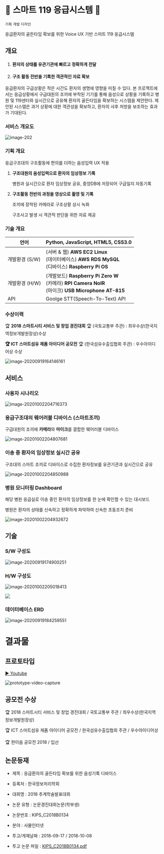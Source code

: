 

# 🚨 스마트 119 응급시스템 🚨

`기획` `개발` `디자인` 

응급환자의 골든타임 확보를 위한 Voice UX 기반 스마트 119 응급시스템 

## 개요 

1. #### 환자의 상태를 유관기관에 빠르고 정확하게 전달

2. #### 구조 활동 전반을 기록한 객관적인 자료 확보

응급환자의 구급상황은 작은 시간도 환자의 생명에 영향을 미칠 수 있다. 본 프로젝트에서는 응급상황에서 구급대원의 조끼에 부착된 기기를 통해 음성으로 상황을 기록하고 병원 및 119센터와 실시간으로 공유해 환자의 골든타임을 확보하는 시스템을 제안한다. 제안된 시스템은 과거 상황에 대한 객관성을 확보하고, 환자의 사후 처방을 보조하는 효과가 기대된다.

### 서비스 개요도

![image-202](md-images/image-202.png)

### 기획 개요

응급구조대의 구조활동에 편의를 더하는 음성입력 UX 적용

1. **구조대원의 음성입력으로 환자의 임상정보 기록**

   병원과 실시간으로 환자 임상정보 공유, 중앙DB에 저장되어 구급일지 자동기록

2. **구조활동 전반의 과정을 영상으로 촬영 및 기록**

   조끼에 장착된 카메라로 구조상황 상시 녹화

   구조사고 발생 시 객관적 판단을 위한 자료 제공

### 기술 개요

| 언어           | Python, JavaScript, HTML5, CSS3.0                            |
| -------------- | ------------------------------------------------------------ |
| 개발환경 (S/W) | (서버 & 웹) **AWS EC2 Linux**<br>(데이터베이스) **AWS RDS MySQL**<br>(디바이스) **Raspberry Pi OS** |
| 개발환경 (H/W) | (개발보드) **Raspberry Pi Zero W**<br>(카메라) **RPI Camera NoIR**<br>(마이크) **USB Microphone AT-815** |
| API            | Goolge STT(Speech-To-Text) API                               |

### 수상이력

🏆 **2018 스마트시티 서비스 및 창업  경진대회** 🏆 (국토교통부 주관) : 최우수상(한국지역정보개발원장상)수상

**🏆 ICT 스마트섬유 제품 아이디어  공모전** 🏆 (한국섬유수출입협회 주관) : 우수아이디어상 수상



![image-20200919164146161](md-images/image-20200919164146161.png)



## 서비스

### 사용자 시나리오

![image-20201002204716373](md-images/image-20201002204716373.png)



### 응급구조대의 웨어러블 디바이스 (스마트조끼)

구급대원의 조끼에 **카메라**와 **마이크**를 결합한 웨어러블 디바이스

![image-20201002204807681](md-images/image-20201002204807681.png)



### 이송 중 환자의 임상정보 실시간 공유

구조대의 스마트 조끼로 디바이스로 수집한 환자정보를 유관기관과 실시간으로 공유

![image-20201002204850988](md-images/image-20201002204850988.png)



### 병원 모니터링 Dashboard

해당 병원 응급실로 이송 중인 환자의 임상정보를 한 눈에 확인할 수 있는 대시보드

병원은 환자의 상태를 신속하고 정확하게 파악하여 신속한 초동조치 준비

![image-20201002204932672](md-images/image-20201002204932672.png)

## 기술

### S/W 구성도

![image-20200919174900251](md-images/image-20200919174900251.png)



### H/W 구성도

![image-20201002205018413](md-images/image-20201002205018413.png)

![](md-images/image-20201002205242113.png)

### 데이터베이스 ERD

![image-20200919184259551](md-images/image-20200919184259551.png)



# 결과물

## 프로토타입

[▶️ Youtube](https://youtu.be/WW7t_OEq-74)

![prototype-video-capture](md-images/prototype-video-capture.png)

## 공모전 수상

🏆 2018 스마트시티 서비스 및 창업 경진대회 / 국토교통부 주관 / 최우수상(한국지역정보개발원장상)

🏆 ICT 스마트섬유 제품 아이디어 공모전 / 한국섬유수출입협회 주관 / 우수아이디어상

🏆 한이음 공모전 2018 / 입선

## 논문등재

* 제목 : 응급환자의 골든타임 확보를 위한 음성기록 디바이스

* 등록처 : 한국정보처리학회

* 대회명 : 2018 추계학술발표대회

* 논문 유형 : 논문경진대회논문(학부생)

* 논문번호 : KIPS_C2018B0134

* 분야 : 사물인터넷

* 투고/게재날짜 : 2018-09-17 / 2018-10-08

* 투고 논문 파일 : [KIPS_C2018B0134.pdf](https://www.manuscriptlink.com/conferences/2018fall/download/10617/)

  